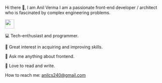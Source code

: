 Hi there 👋, I am Anil Verma
I am a passionate front-end developer / architect who is fascinated by complex engineering problems.

<a rel="noopener" href="https://twitter.com/anilvermaspeaks"><img height="30" src="https://img.shields.io/badge/twitter-%231DA1F2.svg?&style=for-the-badge&logo=twitter&logoColor=white" /></a>


💻 Tech-enthusiast and programmer.

🚀 Great interest in acquiring and improving skills.

👥 Ask me anything about frontend.

📖 Love to read and write.

How to reach me: anilcs240@gmail.com
